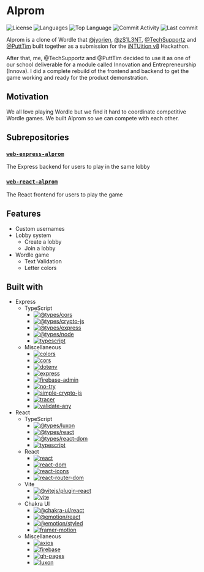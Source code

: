 # Alprom

![License](https://img.shields.io/github/license/zS1L3NT/alprom?style=for-the-badge) ![Languages](https://img.shields.io/github/languages/count/zS1L3NT/alprom?style=for-the-badge) ![Top Language](https://img.shields.io/github/languages/top/zS1L3NT/alprom?style=for-the-badge) ![Commit Activity](https://img.shields.io/github/commit-activity/y/zS1L3NT/alprom?style=for-the-badge) ![Last commit](https://img.shields.io/github/last-commit/zS1L3NT/alprom?style=for-the-badge)

Alprom is a clone of Wordle that [@jyorien](https://github.com/jyorien), [@zS1L3NT](https://github.com/zS1L3NT), [@TechSupportz](https://github.com/TechSupportz) and [@PuttTim](https://github.com/PuttTim) built together as a submission for the [iNTUition v8](https://intuition-v8.devpost.com/) Hackathon.

After that, me, @TechSupportz and @PuttTim decided to use it as one of our school deliverable for a module called Innovation and Entrepreneurship (Innova). I did a complete rebuild of the frontend and backend to get the game working and ready for the product demonstration.

## Motivation

We all love playing Wordle but we find it hard to coordinate competitive Wordle games. We built Alprom so we can compete with each other.

## Subrepositories

### [`web-express-alprom`](web-express-alprom)

The Express backend for users to play in the same lobby

### [`web-react-alprom`](https://github.com/TechSupportz/alprom-react)

The React frontend for users to play the game

## Features

-   Custom usernames
-   Lobby system
    -   Create a lobby
    -   Join a lobby
-   Wordle game
    -   Text Validation
    -   Letter colors

## Built with

-   Express
    -   TypeScript
        -   [![@types/cors](https://img.shields.io/badge/%40types%2Fcors-%5E2.8.12-red?style=flat-square)](https://npmjs.com/package/@types/cors/v/2.8.12)
        -   [![@types/crypto-js](https://img.shields.io/badge/%40types%2Fcrypto--js-%5E4.1.1-red?style=flat-square)](https://npmjs.com/package/@types/crypto-js/v/4.1.1)
        -   [![@types/express](https://img.shields.io/badge/%40types%2Fexpress-%5E4.17.13-red?style=flat-square)](https://npmjs.com/package/@types/express/v/4.17.13)
        -   [![@types/node](https://img.shields.io/badge/%40types%2Fnode-%5E18.0.3-red?style=flat-square)](https://npmjs.com/package/@types/node/v/18.0.3)
        -   [![typescript](https://img.shields.io/badge/typescript-%5E4.7.4-red?style=flat-square)](https://npmjs.com/package/typescript/v/4.7.4)
    -   Miscellaneous
        -   [![colors](https://img.shields.io/badge/colors-%5E1.4.0-red?style=flat-square)](https://npmjs.com/package/colors/v/1.4.0)
        -   [![cors](https://img.shields.io/badge/cors-%5E2.8.5-red?style=flat-square)](https://npmjs.com/package/cors/v/2.8.5)
        -   [![dotenv](https://img.shields.io/badge/dotenv-%5E16.0.1-red?style=flat-square)](https://npmjs.com/package/dotenv/v/16.0.1)
        -   [![express](https://img.shields.io/badge/express-%5E4.18.1-red?style=flat-square)](https://npmjs.com/package/express/v/4.18.1)
        -   [![firebase-admin](https://img.shields.io/badge/firebase--admin-%5E11.0.0-red?style=flat-square)](https://npmjs.com/package/firebase-admin/v/11.0.0)
        -   [![no-try](https://img.shields.io/badge/no--try-%5E3.1.0-red?style=flat-square)](https://npmjs.com/package/no-try/v/3.1.0)
        -   [![simple-crypto-js](https://img.shields.io/badge/simple--crypto--js-%5E3.0.1-red?style=flat-square)](https://npmjs.com/package/simple-crypto-js/v/3.0.1)
        -   [![tracer](https://img.shields.io/badge/tracer-%5E1.1.6-red?style=flat-square)](https://npmjs.com/package/tracer/v/1.1.6)
        -   [![validate-any](https://img.shields.io/badge/validate--any-%5E1.3.2-red?style=flat-square)](https://npmjs.com/package/validate-any/v/1.3.2)
-   React
    -   TypeScript
        -   [![@types/luxon](https://img.shields.io/badge/%40types%2Fluxon-%5E3.0.0-red?style=flat-square)](https://npmjs.com/package/@types/luxon/v/3.0.0)
        -   [![@types/react](https://img.shields.io/badge/%40types%2Freact-%5E18.0.15-red?style=flat-square)](https://npmjs.com/package/@types/react/v/18.0.15)
        -   [![@types/react-dom](https://img.shields.io/badge/%40types%2Freact--dom-%5E18.0.6-red?style=flat-square)](https://npmjs.com/package/@types/react-dom/v/18.0.6)
        -   [![typescript](https://img.shields.io/badge/typescript-%5E4.7.4-red?style=flat-square)](https://npmjs.com/package/typescript/v/4.7.4)
    -   React
        -   [![react](https://img.shields.io/badge/react-%5E18.2.0-red?style=flat-square)](https://npmjs.com/package/react/v/18.2.0)
        -   [![react-dom](https://img.shields.io/badge/react--dom-%5E18.2.0-red?style=flat-square)](https://npmjs.com/package/react-dom/v/18.2.0)
        -   [![react-icons](https://img.shields.io/badge/react--icons-%5E4.4.0-red?style=flat-square)](https://npmjs.com/package/react-icons/v/4.4.0)
        -   [![react-router-dom](https://img.shields.io/badge/react--router--dom-%5E6.3.0-red?style=flat-square)](https://npmjs.com/package/react-router-dom/v/6.3.0)
    -   Vite
        -   [![@vitejs/plugin-react](https://img.shields.io/badge/%40vitejs%2Fplugin--react-%5E2.0.0-red?style=flat-square)](https://npmjs.com/package/@vitejs/plugin-react/v/2.0.0)
        -   [![vite](https://img.shields.io/badge/vite-%5E3.0.2-red?style=flat-square)](https://npmjs.com/package/vite/v/3.0.2)
    -   Chakra UI
        -   [![@chakra-ui/react](https://img.shields.io/badge/%40chakra--ui%2Freact-%5E2.2.4-red?style=flat-square)](https://npmjs.com/package/@chakra-ui/react/v/2.2.4)
        -   [![@emotion/react](https://img.shields.io/badge/%40emotion%2Freact-%5E11.9.3-red?style=flat-square)](https://npmjs.com/package/@emotion/react/v/11.9.3)
        -   [![@emotion/styled](https://img.shields.io/badge/%40emotion%2Fstyled-%5E11.9.3-red?style=flat-square)](https://npmjs.com/package/@emotion/styled/v/11.9.3)
        -   [![framer-motion](https://img.shields.io/badge/framer--motion-%5E6.5.1-red?style=flat-square)](https://npmjs.com/package/framer-motion/v/6.5.1)
    -   Miscellaneous
        -   [![axios](https://img.shields.io/badge/axios-%5E0.27.2-red?style=flat-square)](https://npmjs.com/package/axios/v/0.27.2)
        -   [![firebase](https://img.shields.io/badge/firebase-%5E9.9.0-red?style=flat-square)](https://npmjs.com/package/firebase/v/9.9.0)
        -   [![gh-pages](https://img.shields.io/badge/gh--pages-%5E4.0.0-red?style=flat-square)](https://npmjs.com/package/gh-pages/v/4.0.0)
        -   [![luxon](https://img.shields.io/badge/luxon-%5E3.0.1-red?style=flat-square)](https://npmjs.com/package/luxon/v/3.0.1)
